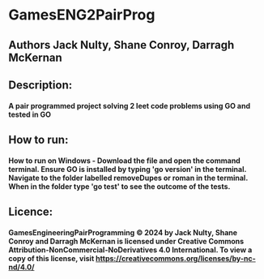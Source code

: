 # GamesENG2PairProg
## Authors Jack Nulty, Shane Conroy, Darragh McKernan
## Description:
#### A pair programmed project solving 2 leet code problems using GO and tested in GO
## How to run:
#### How to run on Windows - Download the file and open the command terminal. Ensure GO is installed by typing 'go version' in the terminal. Navigate to the folder labelled removeDupes or roman in the terminal. When in the folder type 'go test' to see the outcome of the tests.
## Licence: 
#### GamesEngineeringPairProgramming © 2024 by Jack Nulty, Shane Conroy and Darragh McKernan is licensed under Creative Commons Attribution-NonCommercial-NoDerivatives 4.0 International. To view a copy of this license, visit https://creativecommons.org/licenses/by-nc-nd/4.0/